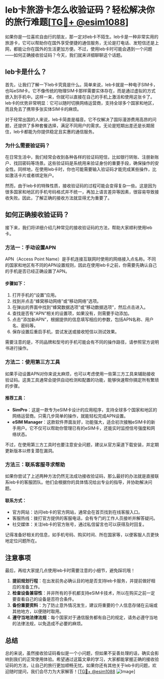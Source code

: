 # leb卡旅游卡怎么收验证码？轻松解决你的旅行难题[[TG💪+ @esim1088](https://t.me/s/esim1088)]

如果你是一位喜欢自由行的朋友，那一定对leb卡不陌生。leb卡是一种非常实用的旅游卡，它可以帮助你在国外享受便捷的通信服务，无论是打电话、发短信还是上网，都能让你在国外的生活更加方便。不过，使用leb卡时可能会遇到一个问题——如何正确接收验证码？今天，我们就来详细聊聊这个话题。

## leb卡是什么？

首先，让我们了解一下leb卡究竟是什么。简单来说，leb卡就是一种电子SIM卡，也叫eSIM卡。它不像传统的物理SIM卡那样需要实体存在，而是通过虚拟的方式嵌入到手机中。这样一来，你就可以直接在自己的手机上激活和使用这张卡了。leb卡的优势非常明显：它可以随时切换网络运营商，支持全球多个国家和地区，而且免去了携带多张实体SIM卡的麻烦。

对于经常出国的人来说，leb卡简直是福音。它不仅解决了国际漫游费用高昂的问题，还提供了多种套餐选择，满足不同用户的需求。无论是短期出差还是长期居住，leb卡都能为你提供稳定且实惠的通信服务。

### 为什么需要验证码？

在日常生活中，我们经常会收到各种各样的验证码短信，比如银行转账、注册新账户、找回密码等场景。这些验证码是系统用来验证身份的重要手段，确保操作的安全性。同样地，在使用leb卡时，你也可能需要输入验证码才能完成某些操作，比如激活卡片或者绑定账户。

然而，由于leb卡的特殊性质，接收验证码的过程可能会变得复杂一些。这是因为很多国家和地区的手机号码格式并不统一，再加上语言差异等因素，很容易导致接收失败。因此，了解正确的接收方法就显得尤为重要了。

## 如何正确接收验证码？

接下来，我们将详细介绍几种常见的接收验证码的方法，帮助大家顺利使用leb卡。

### 方法一：手动设置APN

APN（Access Point Name）是手机连接互联网时使用的网络接入点名称。不同的国家和地区有不同的APN设置规则，因此在使用leb卡之前，你需要先确认自己的手机是否已经正确设置了APN。

#### 步骤如下：

1. 打开手机的“设置”应用。
2. 找到并点击“蜂窝移动网络”或“移动网络”选项。
3. 在弹出的界面中找到“蜂窝数据选项”或“移动数据选项”，然后点击进入。
4. 查找是否有“APN”相关的设置项，如果没有，则需要手动添加。
5. 点击“添加新APN”，根据提供的信息填写相应的参数，包括APN名称、用户名、密码等。
6. 保存设置后重启手机，尝试发送或接收短信以测试效果。

需要注意的是，不同品牌和型号的手机可能会有不同的操作路径，请参照官方说明书进行操作。

### 方法二：使用第三方工具

如果手动设置APN对你来说太麻烦，也可以考虑使用一些第三方工具来辅助接收验证码。这类工具通常会提供自动检测和配置的功能，能够快速帮你搞定所有繁琐的步骤。

#### 推荐工具：

- **SimPro**：这是一款专为eSIM卡设计的应用程序，支持全球多个国家和地区的网络运营商。只需几步简单的操作，就能轻松完成APN设置。
- **eSIM Manager**：这款软件界面友好，功能强大，适合初次接触eSIM卡的新手用户。它不仅可以帮助你管理已有的eSIM卡，还能实时监控信号强度和网络状态。

不过，在使用第三方工具时也要注意安全问题，建议从官方渠道下载安装，并定期更新版本以修复潜在漏洞。

### 方法三：联系客服寻求帮助

如果你尝试了上述两种方法仍然无法成功接收验证码，那么最好的办法就是直接联系leb卡的客服团队。他们会根据你的具体情况给出专业的指导，并协助解决问题。

#### 联系方式：

- 官方网站：访问leb卡的官方网站，通常会在首页找到在线客服入口。
- 客服热线：拨打官方提供的客服电话，会有专门的工作人员接听并解答疑问。
- 社交媒体：关注leb卡的官方账号，通过私信留言也可以获得及时回复。

记得准备好相关的信息，如手机号码、购买时间、所在国家等，以便客服人员更快地定位问题所在。

## 注意事项

最后，再给大家提几点使用leb卡时需要注意的小细节，避免踩坑哦！

1. **提前规划行程**：在出发前务必确认目的地是否支持leb卡服务，并提前做好相应的准备工作。
2. **检查设备兼容性**：并非所有的手机都支持eSIM卡技术，所以在购买之前一定要查看自己的设备是否符合条件。
3. **备份重要资料**：为了防止意外情况发生，建议将重要的个人信息存储在云端或其他地方，以便随时取用。
4. **遵守当地法律法规**：每个国家对于通信服务都有自己的规定，请务必遵守当地的法律法规，以免造成不必要的麻烦。

## 总结

总的来说，虽然接收验证码看似是一个小问题，但如果不妥善处理的话，确实会影响到我们的正常使用体验。希望通过这篇文章的学习，大家都能掌握正确的接收验证码的方法，让自己的旅行更加顺畅无忧。如果你还有其他关于leb卡的问题，欢迎随时提问，我们会尽力为大家解答！[[TG💪+ @esim1088](https://t.me/s/esim1088) ![Image](https://i.postimg.cc/4NQfJmqS/Snipaste-2025-05-13-00-14-12.png)]